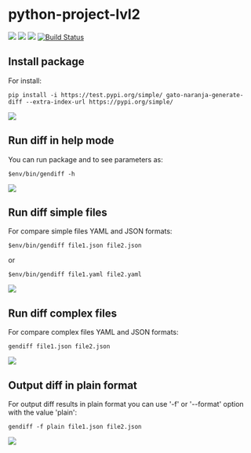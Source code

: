 # python-project-lvl2

<a href="https://codeclimate.com/github/gato-naranja/python-project-lvl2/maintainability"><img src="https://api.codeclimate.com/v1/badges/44b83298ab4181bff76c/maintainability" /></a>
<a href="https://travis-ci.com/github/gato-naranja/python-project-lvl1/jobs/371752498"><img src="https://travis-ci.com/gato-naranja/python-project-lvl2.svg?branch=master" /></a>
<a href="https://codeclimate.com/github/gato-naranja/python-project-lvl2/test_coverage"><img src="https://api.codeclimate.com/v1/badges/44b83298ab4181bff76c/test_coverage" /></a>
<a href="https://actions-badge.atrox.dev/gato-naranja/python-project-lvl2/goto?ref=master"><img alt="Build Status" src="https://img.shields.io/endpoint.svg?url=https%3A%2F%2Factions-badge.atrox.dev%2Fgato-naranja%2Fpython-project-lvl2%2Fbadge%3Fref%3Dmaster&style=flat" /></a>


## Install package

For install:
```
pip install -i https://test.pypi.org/simple/ gato-naranja-generate-diff --extra-index-url https://pypi.org/simple/
```
<a href="https://asciinema.org/a/lvf8QuQCTsqOLS4ZwH7QDqWbU" target="_blank"><img src="https://asciinema.org/a/lvf8QuQCTsqOLS4ZwH7QDqWbU.svg" /></a>

## Run diff in help mode

You can run package and to see parameters as:
```
$env/bin/gendiff -h
```
<a href="https://asciinema.org/a/IVIgvr1XV6ZPKA7kjPm8cfvbd" target="_blank"><img src="https://asciinema.org/a/IVIgvr1XV6ZPKA7kjPm8cfvbd.svg" /></a>

## Run diff simple files

For compare simple files YAML and JSON formats:
```
$env/bin/gendiff file1.json file2.json
```
or
```
$env/bin/gendiff file1.yaml file2.yaml
```
<a href="https://asciinema.org/a/DpuiMnQsHfvjt7txgAsgQMPpY" target="_blank"><img src="https://asciinema.org/a/DpuiMnQsHfvjt7txgAsgQMPpY.svg" /></a>

## Run diff complex files
For compare complex files YAML and JSON formats:
```
gendiff file1.json file2.json
```
<a href="https://asciinema.org/a/qzFytjjg5K7tHnq1wb1MFa99s" target="_blank"><img src="https://asciinema.org/a/qzFytjjg5K7tHnq1wb1MFa99s.svg" /></a>

## Output diff in plain format
For output diff results in plain format you can use '-f' or '--format' option with the value 'plain':
```
gendiff -f plain file1.json file2.json
```
<a href="https://asciinema.org/a/x2Al0RdAzK1vqOjqq8b6GlCjz" target="_blank"><img src="https://asciinema.org/a/x2Al0RdAzK1vqOjqq8b6GlCjz.svg" /></a>

